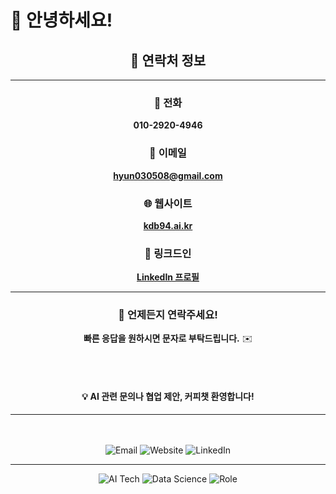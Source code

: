 # 👋 안녕하세요!

<div align="center">
  
## 🌟 연락처 정보

---

### 📱 전화
**010-2920-4946**

### 📧 이메일
**hyun030508@gmail.com**

### 🌐 웹사이트
**[kdb94.ai.kr](http://kdb94.ai.kr/)**

### 💼 링크드인
**[LinkedIn 프로필](https://www.linkedin.com/in/kjh941213/)**

---

</div>

<div align="center">
  
### 🤝 언제든지 연락주세요!

**빠른 응답을 원하시면 문자로 부탁드립니다.** ✉️

<br><br>

#### 💡 AI 관련 문의나 협업 제안, 커피챗 환영합니다!

</div>

---

<div align="center">
  <br><br>
  <img src="https://img.shields.io/badge/Email-hyun030508@gmail.com-red?style=for-the-badge&logo=gmail&logoColor=white" alt="Email" />
  <img src="https://img.shields.io/badge/Website-kdb94.ai.kr-blue?style=for-the-badge&logo=safari&logoColor=white" alt="Website" />
  <img src="https://img.shields.io/badge/LinkedIn-kjh941213-0077B5?style=for-the-badge&logo=linkedin&logoColor=white" alt="LinkedIn" />
</div>

---

<div align="center">
  <img src="https://img.shields.io/badge/Tech-AI%20%26%20Machine%20Learning-brightgreen?style=flat-square&logo=tensorflow&logoColor=white" alt="AI Tech" />
  <img src="https://img.shields.io/badge/Focus-Data%20Science-orange?style=flat-square&logo=python&logoColor=white" alt="Data Science" />
  <img src="https://img.shields.io/badge/Role-전임-lightgrey?style=flat-square&logo=briefcase&logoColor=white" alt="Role" />
</div>
